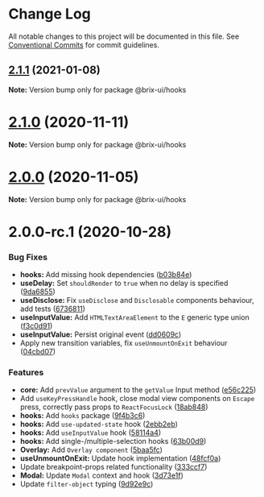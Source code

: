 # Change Log

All notable changes to this project will be documented in this file.
See [Conventional Commits](https://conventionalcommits.org) for commit guidelines.

## [2.1.1](https://github.com/uStudioTeam/brix-ui/compare/2.0.0...2.1.1) (2021-01-08)

**Note:** Version bump only for package @brix-ui/hooks





# [2.1.0](https://github.com/uStudioTeam/brix-ui/compare/2.0.0...2.1.0) (2020-11-11)

**Note:** Version bump only for package @brix-ui/hooks





# [2.0.0](https://github.com/uStudioTeam/brix-ui/compare/v2.0.0-rc.1...2.0.0) (2020-11-05)

**Note:** Version bump only for package @brix-ui/hooks





# 2.0.0-rc.1 (2020-10-28)


### Bug Fixes

* **hooks:** Add missing hook dependencies ([b03b84e](https://github.com/uStudioTeam/brix-ui/commit/b03b84ed66806696884d9434545c347b2dd23f14))
* **useDelay:** Set `shouldRender` to `true` when no delay is specified ([9da6855](https://github.com/uStudioTeam/brix-ui/commit/9da6855ceea2b86baede131ff3b8b5a3ae11bd3a))
* **useDisclose:** Fix `useDisclose` and `Disclosable` components behaviour, add tests ([6736811](https://github.com/uStudioTeam/brix-ui/commit/67368118efd4f61c64bc56c09fd475e9facd5576))
* **useInputValue:** Add `HTMLTextAreaElement` to the `E` generic type union ([f3c0d91](https://github.com/uStudioTeam/brix-ui/commit/f3c0d91db01a78aedcda4e4d2da2818897ca3546))
* **useInputValue:** Persist original event ([dd0609c](https://github.com/uStudioTeam/brix-ui/commit/dd0609c92b5305a061e0240a52e7f0cef963537f))
* Apply new transition variables, fix `useUnmountOnExit` behaviour ([04cbd07](https://github.com/uStudioTeam/brix-ui/commit/04cbd078e53e87b53e55e2d78f5e0c7d217a4aaf))


### Features

* **core:** Add `prevValue` argument to the `getValue` Input method ([e56c225](https://github.com/uStudioTeam/brix-ui/commit/e56c22531007d9db6650564d95ad6f93a12757e9))
* Add `useKeyPressHandle` hook, close modal view components on `Escape` press, correctly pass props to `ReactFocusLock` ([18ab848](https://github.com/uStudioTeam/brix-ui/commit/18ab848d14282ee3a31370765850e804fb349c6a))
* **hooks:** Add `hooks` package ([9f4b3c6](https://github.com/uStudioTeam/brix-ui/commit/9f4b3c6827243ac28fc00eea5ce3a8b0c64d43ba))
* **hooks:** Add `use-updated-state` hook ([2ebb2eb](https://github.com/uStudioTeam/brix-ui/commit/2ebb2eb658a211e58511d85359927168b20c710c))
* **hooks:** Add `useInputValue` hook ([58114a4](https://github.com/uStudioTeam/brix-ui/commit/58114a426507051a353d5427d5928242f833cdb7))
* **hooks:** Add single-/multiple-selection hooks ([63b00d9](https://github.com/uStudioTeam/brix-ui/commit/63b00d9cc57033ede0f14003462c4a0cb2fc2ab1))
* **Overlay:** Add `Overlay component` ([5baa5fc](https://github.com/uStudioTeam/brix-ui/commit/5baa5fcc567dcc970d1054b6cc1f85ac43facf3f))
* **useUnmountOnExit:** Update hook implementation ([48fcf0a](https://github.com/uStudioTeam/brix-ui/commit/48fcf0a3efcf573beb838b0ffde7933bbf6c66a8))
* Update breakpoint-props related functionality ([333ccf7](https://github.com/uStudioTeam/brix-ui/commit/333ccf7f5ae4a64db51c5945fec6dbec9e8d818f))
* **Modal:** Update `Modal` context and hook ([3d73e1f](https://github.com/uStudioTeam/brix-ui/commit/3d73e1f063faeff670664fdefc987badd35e953d))
* Update `filter-object` typing ([9d92e9c](https://github.com/uStudioTeam/brix-ui/commit/9d92e9cba8539611d5eda7734c645d186b9960bc))
